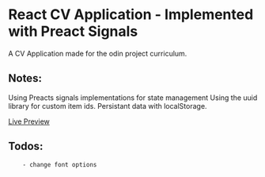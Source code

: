 # React CV Application - Implemented with Preact Signals

A CV Application made for the odin project curriculum.

## Notes:

Using Preacts signals implementations for state management
Using the uuid library for custom item ids.
Persistant data with localStorage.

[Live Preview](https://remarkable-paprenjak-7ffb4b.netlify.app/)

## Todos:

```
    - change font options

```
